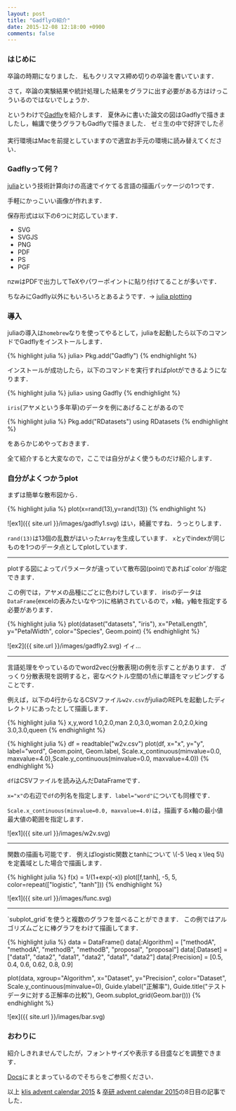 ```yaml
---
layout: post
title: "Gadflyの紹介"
date: 2015-12-08 12:18:00 +0900
comments: false
---
```


### はじめに

卒論の時期になりました．
私もクリスマス締め切りの卒論を書いています．

さて，卒論の実験結果や統計処理した結果をグラフに出す必要がある方はけっこういるのではないでしょうか．

というわけで[Gadfly](http://gadflyjl.org/)を紹介します．
夏休みに書いた論文の図はGadflyで描きましたし，輪講で使うグラフもGadflyで描きました．
ゼミ生の中で好評でした✌️

実行環境はMacを前提としていますので適宜お手元の環境に読み替えてください．

### Gadflyって何？

[julia](http://julialang.org/)という技術計算向けの高速でイケてる言語の描画パッケージの1つです．

手軽にかっこいい画像が作れます．

保存形式は以下の6つに対応しています．

- SVG
- SVGJS
- PNG
- PDF
- PS
- PGF

nzwはPDFで出力してTeXやパワーポイントに貼り付けてることが多いです．

ちなみにGadfly以外にもいろいろとあるようです．-> [julia plotting](https://en.wikibooks.org/wiki/Introducing_Julia/Plotting)


### 導入

juliaの導入は`homebrew`なりを使ってやるとして，juliaを起動したら以下のコマンドでGadflyをインストールします．

{% highlight julia %}
julia> Pkg.add("Gadfly")
{% endhighlight %}

インストールが成功したら，以下のコマンドを実行すればplotができるようになります．

{% highlight julia %}
julia> using Gadfly
{% endhighlight %}

`iris`(アヤメという多年草)のデータを例にあげることがあるので

{% highlight julia %}
Pkg.add("RDatasets")
using RDatasets
{% endhighlight %}

をあらかじめやっておきます．

全て紹介すると大変なので，ここでは自分がよく使うものだけ紹介します．

### 自分がよくつかうplot
まずは簡単な散布図から．

{% highlight julia %}
plot(x=rand(13),y=rand(13))
{% endhighlight %}

![ex1]({{ site.url }}/images/gadfly1.svg)
はい，綺麗ですね．うっとりします．

`rand(13)`は13個の乱数がはいった`Array`を生成しています．
`x`と`y`でindexが同じものを1つのデータ点としてplotしています．

<hr />
plotする図によってパラメータが違っていて散布図(point)であれば`color`が指定できます．

この例では，アヤメの品種にごとに色わけしています．
irisのデータは`DataFrame`(excelの表みたいなやつ)に格納されているので，x軸，y軸を指定する必要があります．

{% highlight julia %}
plot(dataset("datasets", "iris"), x="PetalLength", y="PetalWidth", color="Species", Geom.point)
{% endhighlight %}

![ex2]({{ site.url }}/images/gadfly2.svg)
イィ...

<hr />

言語処理をやっているのでword2vec(分散表現)の例を示すことがあります．
ざっくり分散表現を説明すると，密なベクトル空間の1点に単語をマッピングすることです．

例えば，以下の4行からなるCSVファイル`w2v.csv`がjuliaのREPLを起動したディレクトリにあったとして描画します．

{% highlight julia %}
x,y,word
1.0,2.0,man
2.0,3.0,woman
2.0,2.0,king
3.0,3.0,queen
{% endhighlight %}


{% highlight julia %}
df = readtable("w2v.csv")
plot(df, x="x", y="y", label="word", Geom.point, Geom.label, Scale.x_continuous(minvalue=0.0, maxvalue=4.0),Scale.y_continuous(minvalue=0.0, maxvalue=4.0))
{% endhighlight %}

`df`はCSVファイルを読み込んだDataFrameです．

`x="x"`の右辺で`df`の列名を指定します．`label="word"`についても同様です．

`Scale.x_continuous(minvalue=0.0, maxvalue=4.0)`は，描画するx軸の最小値最大値の範囲を指定します．

![ex1]({{ site.url }}/images/w2v.svg)


<hr />

関数の描画も可能です．
例えばlogistic関数とtanhについて \\(-5 \leq x \leq 5\\) を定義域とした場合で描画します．

{% highlight julia %}
f(x) = 1/(1+exp(-x))
plot([f,tanh], -5, 5, color=repeat(["logistic", "tanh"]))
{% endhighlight %}

![ex1]({{ site.url }}/images/func.svg)


<hr />
`subplot_grid`を使うと複数のグラフを並べることができます．
この例ではアルゴリズムごとに棒グラフをわけて描画してます．

{% highlight julia %}
data = DataFrame()
data[:Algorithm] = ["methodA", "methodA", "methodB", "methodB", "proposal", "proposal"]
data[:Dataset] = ["data1", "data2", "data1", "data2", "data1", "data2"]
data[:Precision] = [0.5, 0.4, 0.6, 0.62, 0.8, 0.9]

plot(data, xgroup="Algorithm", x="Dataset", y="Precision", color="Dataset",
  Scale.y_continuous(minvalue=0),
  Guide.ylabel("正解率"),
  Guide.title("テストデータに対する正解率の比較"),
  Geom.subplot_grid(Geom.bar()))
{% endhighlight %}

![ex]({{ site.url }}/images/bar.svg)

### おわりに
紹介しきれませんでしたが，フォントサイズや表示する目盛などを調整できます．

[Docs](http://gadflyjl.org/)にまとまっているのでそちらをご参照ください．

以上 [klis advent calendar 2015](http://www.adventar.org/calendars/1005) & [卒研 advent calendar 2015](http://www.adventar.org/calendars/1315)の8日目の記事でした．
